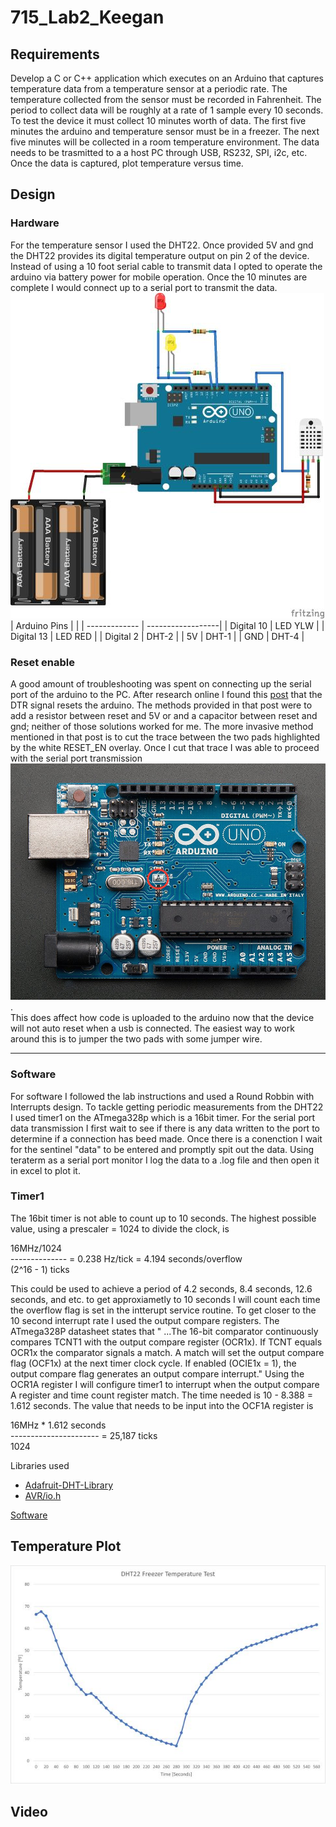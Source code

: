 # 715_Lab2_Keegan

## Requirements
Develop a C or C++ application which executes on an Arduino that captures temperature data from a temperature sensor at a periodic rate. The temperature collected from the sensor must be recorded in Fahrenheit. The period to collect data will be roughly at a rate of 1 sample every 10 seconds. To test the device it must collect 10 minutes worth of data. The first five minutes the arduino and temperature sensor must be in a freezer. The next five minutes will be collected in a room temperature environment. The data needs to be trasmitted to a a host PC through USB, RS232, SPI, i2c, etc. Once the data is captured, plot temperature versus time.

## Design
### Hardware
For the temperature sensor I used the DHT22. Once provided 5V and gnd the DHT22 provides its digital temperature output on pin 2 of the device. Instead of using a 10 foot serial cable to transmit data I opted to operate the arduino via battery power for mobile operation. Once the 10 minutes are complete I would connect up to a serial port to transmit the data. 
![](https://github.com/bkeegan3/715_Lab2_Keegan/blob/master/images/Lab2_HW_small.jpg) 
| Arduino Pins  |                   |
| ------------- | ------------------|
| Digital 10    | LED YLW           |
| Digital 13    | LED RED           |
| Digital 2     | DHT-2             |
| 5V            | DHT-1             |
| GND           | DHT-4             |

### Reset enable
A good amount of troubleshooting was spent on connecting up the serial port of the arduino to the PC. After research online I found this [post](https://playground.arduino.cc/Main/DisablingAutoResetOnSerialConnection/) that the DTR signal resets the arduino. The methods provided in that post were to add a resistor between reset and 5V or and a capacitor between reset and gnd; neither of those solutions worked for me. The more invasive method mentioned in that post is to cut the trace between the two pads highlighted by the white RESET_EN overlay. Once I cut that trace I was able to proceed with the serial port transmission ![](https://github.com/bkeegan3/715_Lab2_Keegan/blob/master/images/Reset_enable.JPG).<br> 
This does affect how code is uploaded to the arduino now that the device will not auto reset when a usb is connected. The easiest way to work around this is to jumper the two pads with some jumper wire.

---
### Software

For software I followed the lab instructions and used a Round Robbin with Interrupts design. To tackle getting periodic measurements from the DHT22 I used timer1 on the ATmega328p which is a 16bit timer. For the serial port data transmission I first wait to see if there is any data written to the port to determine if a connection has beed made. Once there is a conenction I wait for the sentinel "data" to be entered and promptly spit out the data. Using teraterm as a serial port monitor I log the data to a .log file and then open it in excel to plot it.

### Timer1
The 16bit timer is not able to count up to 10 seconds. The highest possible value, using a prescaler = 1024 to divide the clock, is

   16MHz/1024  <br>
  -------------- = 0.238 Hz/tick = 4.194 seconds/overflow  <br>
   (2^16 - 1) ticks  

This could be used to achieve a period of 4.2 seconds, 8.4 seconds, 12.6 seconds, and etc. to get approxiametly to 10 seconds I will count each time the overflow flag is set in the intterupt service routine. To get closer to the 10 second interrupt rate I used the output compare registers. The ATmega328P datasheet states that " ...The 16-bit comparator continuously compares TCNT1 with the output compare register (OCR1x). If TCNT equals OCR1x the comparator signals a match. A match will set the output compare flag (OCF1x) at the next timer clock cycle. If enabled (OCIE1x = 1), the output compare flag generates an output compare interrupt." Using the OCR1A register I will configure timer1 to interrupt when the output compare A register and time count register match. The time needed is 10 - 8.388 = 1.612 seconds. The value that needs to be input into the OCF1A register is  

   16MHz * 1.612 seconds  
  ---------------------- = 25,187 ticks
<br>   1024    

Libraries used
* [Adafruit-DHT-Library](https://github.com/adafruit/DHT-sensor-library)
* [AVR/io.h](https://github.com/avrdudes/avr-libc/blob/502f5091d2b49191a87eb4a3a926525a2a34926f/include/avr/io.h)

[Software](https://github.com/bkeegan3/715_Lab2_Keegan/blob/master/Lab2.ino)

## Temperature Plot
![](https://github.com/bkeegan3/715_Lab2_Keegan/blob/master/images/Temperature_small.jpg)

## Video
